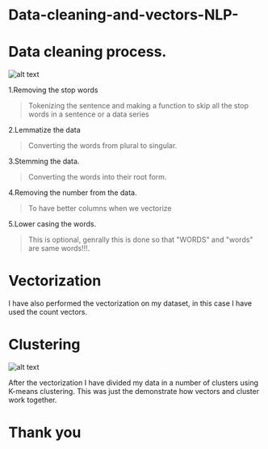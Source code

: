 # Data-cleaning-and-vectors-NLP-

# Data cleaning process.

![alt text](https://miro.medium.com/max/1000/1*yWFQiGjlgHUVYeh4ELELyw.jpeg)

1.Removing the stop words

>Tokenizing the sentence and making a function to skip all the stop words in a sentence or a data series

2.Lemmatize the data

>Converting the words from plural to singular.

3.Stemming the data.

>Converting the words into their root form.

4.Removing the number from the data.

>To have better columns when we vectorize

5.Lower casing the words.

>This is optional, genrally this is done so that "WORDS" and "words" are same words!!!.

# Vectorization

I have also performed the vectorization on my dataset, in this case I have used the count vectors.

# Clustering

![alt text](https://th.bing.com/th/id/R.dc08b8a6973475cfe67f0e5f1a5ea9da?rik=dj%2fj2og3ZIyHug&riu=http%3a%2f%2f1.bp.blogspot.com%2f-iDLGs4qFXLA%2fUUJ-II9s4HI%2fAAAAAAAAAFY%2f107VvikcBh0%2fs1600%2f2-variable-clustering.png&ehk=yMkoj5jZI7P2FGND9ZWyBYteGJ5rLpEML%2bhTLC1U74I%3d&risl=&pid=ImgRaw&r=0)

After the vectorization I have divided my data in a number of clusters using K-means clustering. This was just the demonstrate how vectors and cluster work together.

# Thank you